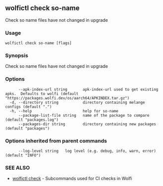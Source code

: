 ## wolfictl check so-name

Check so name files have not changed in upgrade

### Usage

```
wolfictl check so-name [flags]
```

### Synopsis

Check so name files have not changed in upgrade

### Options

```
      --apk-index-url string       apk-index-url used to get existing apks.  Defaults to wolfi (default "https://packages.wolfi.dev/os/aarch64/APKINDEX.tar.gz")
  -d, --directory string           directory containing melange configs (default ".")
  -h, --help                       help for so-name
      --package-list-file string   name of the package to compare (default "packages.log")
      --packages-dir string        directory containing new packages (default "packages")
```

### Options inherited from parent commands

```
      --log-level string   log level (e.g. debug, info, warn, error) (default "INFO")
```

### SEE ALSO

* [wolfictl check](wolfictl_check.md)	 - Subcommands used for CI checks in Wolfi

